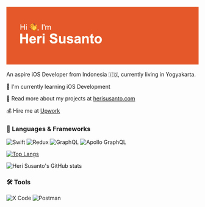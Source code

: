 
![alt text](https://github.com/herrisusanto/herrisusanto/blob/main/header.png?raw=true)
<p>An aspire iOS Developer from Indonesia 🇮🇩, currently living in Yogyakarta.</p> 

🧠 I'm currently learning iOS Development

🚀 Read more about my projects at [herisusanto.com](https://www.herisusanto.com) 

💰 Hire me at [Upwork](https://www.upwork.com/freelancers/~018a27ba7b5d9b20fe?viewMode=1) 
<br/>    
 
<h3>🤖 Languages & Frameworks</h3>

![Swift](https://img.shields.io/badge/Swift-FA7343?style=for-the-badge&logo=swift&logoColor=white)
![Redux](https://img.shields.io/badge/redux-%23593d88.svg?style=for-the-badge&logo=redux&logoColor=white)
![GraphQL](https://img.shields.io/badge/-GraphQL-E10098?style=for-the-badge&logo=graphql&logoColor=white) 
![Apollo GraphQL](https://img.shields.io/badge/Apollo%20GraphQL-311C87?&style=for-the-badge&logo=Apollo%20GraphQL&logoColor=white)
<br/>

[![Top Langs](https://github-readme-stats.vercel.app/api/top-langs/?username=herrisusanto&layout=donut-vertical)](https://github.com/herrisusanto/github-readme-stats) 


![Heri Susanto's GitHub stats](https://github-readme-stats.vercel.app/api?username=herrisusanto&show_icons=true&theme=radical)   

<!--START_SECTION_DAILY_COMMIT:readme-info-->
<!--END_SECTION_DAILY_COMMIT:readme-info-->

 
<h3>🛠️ Tools</h3>

![X Code](https://img.shields.io/badge/Xcode-007ACC?style=for-the-badge&logo=Xcode&logoColor=white)
![Postman](https://img.shields.io/badge/Postman-FF6C37?style=for-the-badge&logo=postman&logoColor=white)
